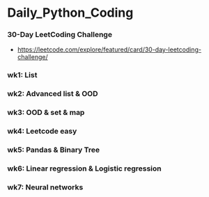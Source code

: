# Daily_Python_Coding
### 30-Day LeetCoding Challenge
* https://leetcode.com/explore/featured/card/30-day-leetcoding-challenge/
### wk1: List
### wk2: Advanced list & OOD
### wk3: OOD & set & map
### wk4: Leetcode easy
### wk5: Pandas & Binary Tree
### wk6: Linear regression & Logistic regression
### wk7: Neural networks
